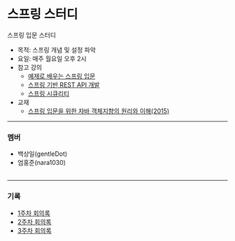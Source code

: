 스프링 스터디
=========
스프링 입문 스터디  

* 목적: 스프링 개념 및 설정 파악
* 요일: 매주 월요일 오후 2시
* 참고 강의
	* [예제로 배우는 스프링 입문](https://www.inflearn.com/course/spring_revised_edition#)
	* [스프링 기반 REST API 개발](https://www.inflearn.com/course/spring_rest-api)
	* [스프링 시큐리티](https://www.inflearn.com/course/%EB%B0%B1%EA%B8%B0%EC%84%A0-%EC%8A%A4%ED%94%84%EB%A7%81-%EC%8B%9C%ED%81%90%EB%A6%AC%ED%8B%B0)
* 교재
	* [스프링 입문을 위한 자바 객체지향의 원리와 이해(2015)](https://wikibook.co.kr/java-oop-for-spring/)
- - - - -

### 멤버
* 백상일(gentleDot)
* 엄홍준(nara1030)
</br></br>

- - - - -

### 기록
* [1주차 회의록](/docs/week_1.md)
* [2주차 회의록](/docs/week_2.md)
* [3주차 회의록](/docs/week_3.md)